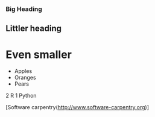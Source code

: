 ### Big Heading
## Littler heading
# Even smaller

- Apples
- Oranges
- Pears

2 R
1 Python

[Software carpentry(http://www.software-carpentry.org)]

